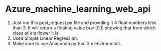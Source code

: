 # Azure_machine_learning_web_api
1. Just run this post_request.py file and providing it 4 float numbers less than 3. It will return a floating value b/w (0,1) showing that from which class of iris flower it is.
2. Used Simple Linear Regression.
3. Make sure to use Anaconda python 3.x environment.